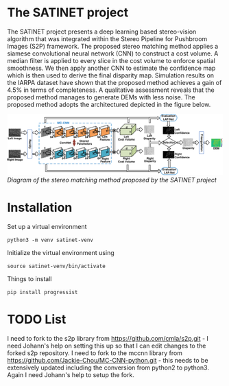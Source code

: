 # The SATINET project
The SATINET project presents a deep learning based stereo-vision algorithm that was integrated within the Stereo Pipeline for Pushbroom Images (S2P) framework. The proposed stereo matching 
method applies a siamese convolutional neural network (CNN) to construct a cost volume. A median filter is applied to every slice in the cost volume to enforce spatial smoothness. We then 
apply another CNN to estimate the confidence map which is then used to derive the final disparity map. Simulation results on the IARPA dataset have shown that the proposed method achieves a 
gain of 4.5% in terms of completeness. A qualitative assessment reveals that the proposed method manages to generate DEMs with less noise. The proposed method adopts the architectured
depicted in the figure below.

![Semantic description of image](./Figures/diagram.png)*Diagram of the stereo matching method proposed by the SATINET project*

# Installation

Set up a virtual environment
```console
python3 -m venv satinet-venv
```
Initialize the virtual environment using

```console
source satinet-venv/bin/activate
```

Things to install

```console
pip install progressist
```

# TODO List
I need to fork to the s2p library from https://github.com/cmla/s2p.git - I need Johann's help on setting this up so that I can edit changes to the forked s2p repository.
I need to fork to the mccnn library from https://github.com/Jackie-Chou/MC-CNN-python.git - this needs to be extensively updated including the conversion from python2 to python3. Again I need Johann's help to setup the fork.
